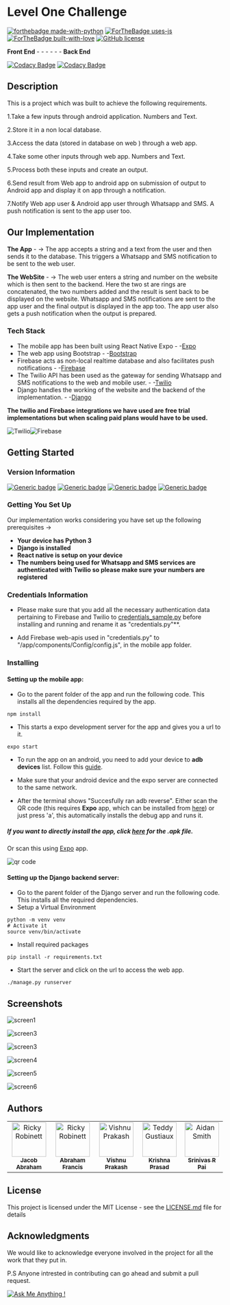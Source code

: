 # Level One Challenge
[![forthebadge made-with-python](http://ForTheBadge.com/images/badges/made-with-python.svg)](https://www.python.org/) [![ForTheBadge uses-js](http://ForTheBadge.com/images/badges/uses-js.svg)](http://ForTheBadge.com) [![ForTheBadge built-with-love](http://ForTheBadge.com/images/badges/built-with-love.svg)](https://GitHub.com/Naereen/) [![GitHub license](https://img.shields.io/github/license/Naereen/StrapDown.js.svg)](https://github.com/Naereen/StrapDown.js/blob/master/LICENSE)

**Front End** - - - - - - **Back End**

[![Codacy Badge](https://api.codacy.com/project/badge/Grade/f4c9f7bd52714957be2b80fc66248d30)](https://www.codacy.com/manual/jacob13400/Android-App?utm_source=github.com&amp;utm_medium=referral&amp;utm_content=YE-Stack/Android-App&amp;utm_campaign=Badge_Grade)
   [![Codacy Badge](https://api.codacy.com/project/badge/Grade/aea362f304c449e986e288c7c5c2ef85)](https://www.codacy.com/manual/jacob13400/Notify?utm_source=github.com&amp;utm_medium=referral&amp;utm_content=YE-Stack/Notify&amp;utm_campaign=Badge_Grade)
## Description
This is a project which was built to achieve the following requirements.

1.Take a few inputs through android application. Numbers and Text.

2.Store it in a non local database.

3.Access the data (stored in database on web ) through a web app.

4.Take some other inputs through web app. Numbers and Text.

5.Process both these inputs and create an output.

6.Send result from Web app to android app on submission of output to Android app and display it on app through a notification.

7.Notify Web app user & Android app user through Whatsapp and SMS. A push notification is sent to the app user too. 

## Our Implementation
**The App** - -> The app accepts a string and a text from the user and then sends it to the database. This triggers a Whatsapp and SMS notification to be sent to the web user.

**The WebSite** - -> The web user enters a string and number on the website which is then sent to the backend. Here the two st are rings are concatenated, the two numbers added and the result is sent back to be displayed on the website. Whatsapp and SMS notifications are sent to the app user and the final output is displayed in the app too. The app user also gets a push notification when the output is prepared.
### Tech Stack 
* The mobile app has been built using React Native Expo - -[Expo](https://docs.expo.io/versions/latest/)
* The web app using Bootstrap - -[Bootstrap](https://getbootstrap.com/)
* Firebase acts as non-local realtime database and also facilitates push notifications - -[Firebase](https://firebase.google.com/)
*  The Twilio API has been used as the gateway for sending Whatsapp and SMS notifications to the web and mobile user. - -[Twilio](https://www.twilio.com/)
* Django handles the working of the website and the backend of the implementation. - -[Django](https://djangogirls.org/)

**The twilio and Firebase integrations we have used are free trial implementations but when scaling paid plans would have to be used.**

![Twilio](https://www.vectorlogo.zone/logos/twilio/twilio-ar21.svg)![Firebase](https://www.vectorlogo.zone/logos/firebase/firebase-ar21.svg )
## Getting Started

### Version Information
[![Generic badge](https://img.shields.io/badge/<Firebase>-7.2.2-red.svg)](https://shields.io/)   [![Generic badge](https://img.shields.io/badge/<Expo>-3.2.3-blue.svg)](https://shields.io/) [![Generic badge](https://img.shields.io/badge/<React>-16.9.0-teal.svg)](https://shields.io/)  [![Generic badge](https://img.shields.io/badge/<Django>-2.2.6-<COLOR>.svg)](https://shields.io/)  

### Getting You Set Up
Our implementation works considering you have set up the following prerequisites ->
*  **Your device has Python 3** 
* **Django is installed**
* **React native is setup on your device**
* **The numbers being used for Whatsapp and SMS services are authenticated with Twilio so please make sure your numbers are registered**

### Credentials Information
* Please make sure that you add all the necessary authentication data pertaining to Firebase and Twilio to [credentials_sample.py](https://github.com/YE-Stack/Notify/blob/master/credentials_sample.py) before installing and running and rename it as "credentials.py"**.

* Add Firebase web-apis used in "credentials.py" to "/app/components/Config/config.js", in the mobile app folder.

### Installing

#### Setting up the mobile app:

* Go to the parent folder of the app and run the following code. This installs all the dependencies required by the app.
```
npm install
```
* This starts a expo development server for the app and gives you a url to it.
```
expo start
```
* To run the app on an android, you need to add your device to **adb devices** list. Follow this [guide](https://facebook.github.io/react-native/docs/running-on-device).

* Make sure that your android device and the expo server are connected to the same network.

* After the terminal shows "Succesfully ran adb reverse". Either scan the QR code (this requires **Expo** app, which can be installed from [here](https://play.google.com/store/apps/details?id=host.exp.exponent&hl=en_IN)) or just press 'a', this automatically installs the debug app and runs it.

##### If you want to directly install the app, click [here](https://exp-shell-app-assets.s3.us-west-1.amazonaws.com/android/@narddoggo/new-02b8286b17364c86a805b76c51af4b45-signed.apk) for the .apk file. 

Or scan this using [Expo](https://play.google.com/store/apps/details?id=host.exp.exponent&hl=en_IN) app.

![qr code](docs/assets/images/qr.png)


#### Setting up the Django backend server:

* Go to the parent folder of the Django server and run the following code. This installs all the required dependencies. 
* Setup a Virtual Environment
```
python -m venv venv
# Activate it
source venv/bin/activate
```
* Install required packages
```
pip install -r requirements.txt
```
* Start the server and click on the url to access the web app.
```
./manage.py runserver
```
## Screenshots
![screen1](https://github.com/YE-Stack/YEStack1/raw/master/docs/assets/images/appinput.jpg)

![screen3](https://github.com/YE-Stack/YEStack1/raw/master/docs/assets/images/output.png)

![screen3](https://github.com/YE-Stack/YEStack1/raw/master/docs/assets/images/output2.png)

![screen4](https://github.com/YE-Stack/YEStack1/raw/master/docs/assets/images/appoutput.jpg )

![screen5](https://github.com/YE-Stack/YEStack1/raw/master/docs/assets/images/message.jpg)

![screen6](https://github.com/YE-Stack/YEStack1/raw/master/docs/assets/images/whatsapp.jpg )

## Authors


<table>
  <tr>
    <td align="center"><a href="https://github.com/jacob13400"><img src="https://avatars2.githubusercontent.com/u/45292374?s=400&v=4" width="80px;" alt="Ricky Robinett"/><br /><sub><b>Jacob Abraham</b></sub></a><br /><a title="Code">
    <td align="center"><a href="https://github.com/ebby21"><img src="https://avatars3.githubusercontent.com/u/44583376?s=400&v=4" width="80px;" alt="Ricky Robinett"/><br /><sub><b>Abraham Francis</b></sub></a><br /><a title="Code">
    <td align="center"><a href="https://github.com/bat-fleck"><img src="https://avatars2.githubusercontent.com/u/47271375?s=460&v=4" width="80px;" alt="Vishnu Prakash"/><br /><sub><b>Vishnu Prakash</b></sub></a><br /></td>
    <td align="center"><a href="https://github.com/krishnapsn"> <img src="https://avatars0.githubusercontent.com/u/44611063?s=400&v=4" width="80px;" alt="Teddy Gustiaux"/><br /><sub><b>Krishna Prasad</b></sub></a><br /></td>
    <td align="center"><a href="https://github.com/SriniPai285"><img src="https://avatars0.githubusercontent.com/u/48677009?s=460&v=4" width="80px;" alt="Aidan Smith"/><br /><sub><b>Srinivas R Pai</b></sub></a><br /></td>
  </tr>
</table>

## License

This project is licensed under the MIT License - see the [LICENSE.md](https://github.com/YE-Stack/YEStack1/blob/master/License.md) file for details

## Acknowledgments

We would like to acknowledge everyone involved in the project for all the work that they put in. 

P.S 
Anyone intrested in contributing can go ahead and submit a pull request.

[![Ask Me Anything !](https://img.shields.io/badge/Ask%20Us-anything-1abc9c.svg)](https://github.com/jacob13400)

